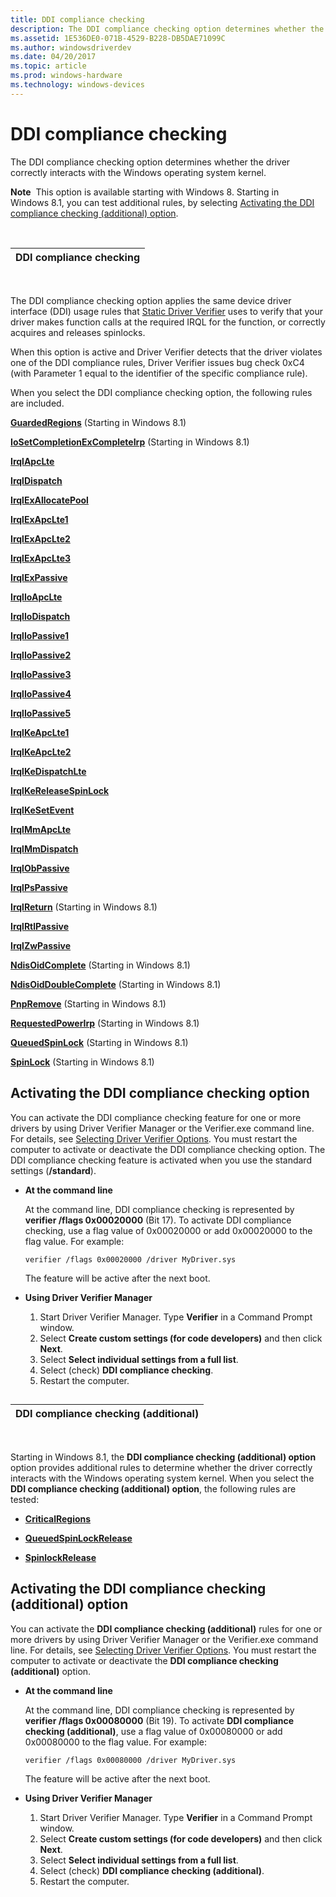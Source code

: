 ```yaml
---
title: DDI compliance checking
description: The DDI compliance checking option determines whether the driver correctly interacts with the Windows operating system kernel.
ms.assetid: 1E536DE0-071B-4529-B228-DB5DAE71099C
ms.author: windowsdriverdev
ms.date: 04/20/2017
ms.topic: article
ms.prod: windows-hardware
ms.technology: windows-devices
---
```


# DDI compliance checking


The DDI compliance checking option determines whether the driver correctly interacts with the Windows operating system kernel.

**Note**  This option is available starting with Windows 8. Starting in Windows 8.1, you can test additional rules, by selecting [Activating the DDI compliance checking (additional) option](#activating-the-ddi-compliance-checking-additional-option).

 

| DDI compliance checking |
|-------------------------|

 

The DDI compliance checking option applies the same device driver interface (DDI) usage rules that [Static Driver Verifier](static-driver-verifier.md) uses to verify that your driver makes function calls at the required IRQL for the function, or correctly acquires and releases spinlocks.

When this option is active and Driver Verifier detects that the driver violates one of the DDI compliance rules, Driver Verifier issues bug check 0xC4 (with Parameter 1 equal to the identifier of the specific compliance rule).

When you select the DDI compliance checking option, the following rules are included.

[**GuardedRegions**](https://msdn.microsoft.com/library/windows/hardware/hh975150) (Starting in Windows 8.1)

[**IoSetCompletionExCompleteIrp**](https://msdn.microsoft.com/library/windows/hardware/hh975178) (Starting in Windows 8.1)

[**IrqlApcLte**](https://msdn.microsoft.com/library/windows/hardware/ff547740)

[**IrqlDispatch**](https://msdn.microsoft.com/library/windows/hardware/ff547743)

[**IrqlExAllocatePool**](https://msdn.microsoft.com/library/windows/hardware/ff547747)

[**IrqlExApcLte1**](https://msdn.microsoft.com/library/windows/hardware/ff547748)

[**IrqlExApcLte2**](https://msdn.microsoft.com/library/windows/hardware/ff547751)

[**IrqlExApcLte3**](https://msdn.microsoft.com/library/windows/hardware/ff547753)

[**IrqlExPassive**](https://msdn.microsoft.com/library/windows/hardware/ff547756)

[**IrqlIoApcLte**](https://msdn.microsoft.com/library/windows/hardware/ff547759)

[**IrqlIoDispatch**](https://msdn.microsoft.com/library/windows/hardware/jj157234)

[**IrqlIoPassive1**](https://msdn.microsoft.com/library/windows/hardware/ff547763)

[**IrqlIoPassive2**](https://msdn.microsoft.com/library/windows/hardware/ff547766)

[**IrqlIoPassive3**](https://msdn.microsoft.com/library/windows/hardware/ff547780)

[**IrqlIoPassive4**](https://msdn.microsoft.com/library/windows/hardware/ff547787)

[**IrqlIoPassive5**](https://msdn.microsoft.com/library/windows/hardware/ff547796)

[**IrqlKeApcLte1**](https://msdn.microsoft.com/library/windows/hardware/ff547803)

[**IrqlKeApcLte2**](https://msdn.microsoft.com/library/windows/hardware/ff547806)

[**IrqlKeDispatchLte**](https://msdn.microsoft.com/library/windows/hardware/ff547812)

[**IrqlKeReleaseSpinLock**](https://msdn.microsoft.com/library/windows/hardware/ff547830)

[**IrqlKeSetEvent**](https://msdn.microsoft.com/library/windows/hardware/ff547835)

[**IrqlMmApcLte**](https://msdn.microsoft.com/library/windows/hardware/ff547855)

[**IrqlMmDispatch**](https://msdn.microsoft.com/library/windows/hardware/hh975186)

[**IrqlObPassive**](https://msdn.microsoft.com/library/windows/hardware/ff547873)

[**IrqlPsPassive**](https://msdn.microsoft.com/library/windows/hardware/ff547882)

[**IrqlReturn**](https://msdn.microsoft.com/library/windows/hardware/ff547886) (Starting in Windows 8.1)

[**IrqlRtlPassive**](https://msdn.microsoft.com/library/windows/hardware/ff547893)

[**IrqlZwPassive**](https://msdn.microsoft.com/library/windows/hardware/ff547897)

[**NdisOidComplete**](https://msdn.microsoft.com/library/windows/hardware/dn305115) (Starting in Windows 8.1)

[**NdisOidDoubleComplete**](https://msdn.microsoft.com/library/windows/hardware/dn305116) (Starting in Windows 8.1)

[**PnpRemove**](https://msdn.microsoft.com/library/windows/hardware/dn322052) (Starting in Windows 8.1)

[**RequestedPowerIrp**](https://msdn.microsoft.com/library/windows/hardware/ff551613) (Starting in Windows 8.1)

[**QueuedSpinLock**](https://msdn.microsoft.com/library/windows/hardware/ff551494) (Starting in Windows 8.1)

[**SpinLock**](https://msdn.microsoft.com/library/windows/hardware/ff551861) (Starting in Windows 8.1)

## <span id="Activating_the_DDI_compliance_checking_option"></span><span id="activating_the_ddi_compliance_checking_option"></span><span id="ACTIVATING_THE_DDI_COMPLIANCE_CHECKING_OPTION"></span>Activating the DDI compliance checking option


You can activate the DDI compliance checking feature for one or more drivers by using Driver Verifier Manager or the Verifier.exe command line. For details, see [Selecting Driver Verifier Options](selecting-driver-verifier-options.md). You must restart the computer to activate or deactivate the DDI compliance checking option. The DDI compliance checking feature is activated when you use the standard settings (**/standard**).

-   **At the command line**

    At the command line, DDI compliance checking is represented by **verifier /flags 0x00020000** (Bit 17). To activate DDI compliance checking, use a flag value of 0x00020000 or add 0x00020000 to the flag value. For example:

    ```
    verifier /flags 0x00020000 /driver MyDriver.sys
    ```

    The feature will be active after the next boot.

-   **Using Driver Verifier Manager**

    1.  Start Driver Verifier Manager. Type **Verifier** in a Command Prompt window.
    2.  Select **Create custom settings (for code developers)** and then click **Next**.
    3.  Select **Select individual settings from a full list**.
    4.  Select (check) **DDI compliance checking**.
    5.  Restart the computer.

## <span id="DDI_compliance_checking_additional"></span><span id="ddi_compliance_checking_additional"></span><span id="DDI_COMPLIANCE_CHECKING_ADDITIONAL"></span>


| DDI compliance checking (additional) |
|--------------------------------------|

 

Starting in Windows 8.1, the **DDI compliance checking (additional) option** option provides additional rules to determine whether the driver correctly interacts with the Windows operating system kernel. When you select the **DDI compliance checking (additional) option**, the following rules are tested:

-   [**CriticalRegions**](https://msdn.microsoft.com/library/windows/hardware/ff543603)

-   [**QueuedSpinLockRelease**](https://msdn.microsoft.com/library/windows/hardware/ff551496)

-   [**SpinlockRelease**](https://msdn.microsoft.com/library/windows/hardware/ff552780)

## Activating the DDI compliance checking (additional) option


You can activate the **DDI compliance checking (additional)** rules for one or more drivers by using Driver Verifier Manager or the Verifier.exe command line. For details, see [Selecting Driver Verifier Options](selecting-driver-verifier-options.md). You must restart the computer to activate or deactivate the **DDI compliance checking (additional)** option.

-   **At the command line**

    At the command line, DDI compliance checking is represented by **verifier /flags 0x00080000** (Bit 19). To activate **DDI compliance checking (additional)**, use a flag value of 0x00080000 or add 0x00080000 to the flag value. For example:

    ```
    verifier /flags 0x00080000 /driver MyDriver.sys
    ```

    The feature will be active after the next boot.

-   **Using Driver Verifier Manager**

    1.  Start Driver Verifier Manager. Type **Verifier** in a Command Prompt window.
    2.  Select **Create custom settings (for code developers)** and then click **Next**.
    3.  Select **Select individual settings from a full list**.
    4.  Select (check) **DDI compliance checking (additional)**.
    5.  Restart the computer.

 

 






